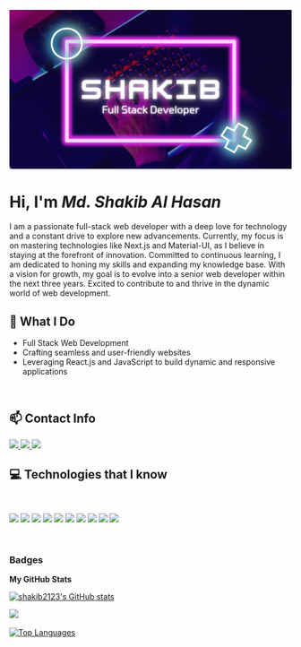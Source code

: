 ![shakib's cover](https://raw.githubusercontent.com/shakib2123/shakib2123/main/github-banner.png)

# Hi, I'm **_Md. Shakib Al Hasan_**

I am a passionate full-stack web developer with a deep love for technology and a constant drive to explore new advancements. Currently, my focus is on mastering technologies like Next.js and Material-UI, as I believe in staying at the forefront of innovation. Committed to continuous learning, I am dedicated to honing my skills and expanding my knowledge base. With a vision for growth, my goal is to evolve into a senior web developer within the next three years. Excited to contribute to and thrive in the dynamic world of web development.


## 💼 What I Do
- Full Stack Web Development
- Crafting seamless and user-friendly websites
- Leveraging React.js and JavaScript to build dynamic and responsive applications


<br />

## :mailbox: Contact Info


<a href="mailto:mshakibalhasan21@gmail.com">
    <img src="https://img.shields.io/badge/Email_me-323330?style=for-the-badge&logo=Gmail&logoColor=white" />
</a>
 <a href="https://www.linkedin.com/in/md-shakib-al-hasan21/">
       <img src="https://img.shields.io/badge/Linkedin-323330?style=for-the-badge&logo=linkedin&logoColor=white" />
    </a>
<!--  <a href="https://www.facebook.com/yeasin2002.dev/">
       <img src="https://img.shields.io/badge/Facebook-323330?style=for-the-badge&logo=facebook&logoColor=white" />
    </a> -->
     <a href="https://github.com/shakib2123">
       <img src="https://img.shields.io/badge/GitHub-323330?style=for-the-badge&logo=github&logoColor=white" />
    </a>
<!-- <a href="#">
       <img src="https://img.shields.io/badge/Twitter-323330?style=for-the-badge&logo=twitter&logoColor=white" />
    </a> -->

<br  />



## :computer: Technologies that I know

<br>
<p>
<img src="https://github.com/mir-hussain/mir-hussain/blob/main/images/icons/HTML.png"/>
<img src="https://github.com/mir-hussain/mir-hussain/blob/main/images/icons/css.png"/>
<img src="https://github.com/mir-hussain/mir-hussain/blob/main/images/icons/JavaScript.png"/>

<img src="https://github.com/mir-hussain/mir-hussain/blob/main/images/icons/react.png"/>
<img src="https://github.com/mir-hussain/mir-hussain/blob/main/images/icons/tailwind.png"/>
<img src="https://github.com/mir-hussain/mir-hussain/blob/main/images/icons/Bootsrap.png"/>
<img src="https://github.com/mir-hussain/mir-hussain/blob/main/images/icons/firebase.png"/>


<img src="https://github.com/mir-hussain/mir-hussain/blob/main/images/icons/node.png"/>
<img src="https://github.com/mir-hussain/mir-hussain/blob/main/images/icons/express.png"/>
<img src="https://github.com/mir-hussain/mir-hussain/blob/main/images/icons/mongo.png"/>
</p><br/>



### Badges

<b>My GitHub Stats</b>

<a href="http://www.github.com/shakib2123"><img src="https://github-readme-stats.vercel.app/api?username=shakib2123&show_icons=true&hide=&count_private=true&title_color=0891b2&text_color=ffffff&icon_color=0891b2&bg_color=1c1917&hide_border=true&show_icons=true" alt="shakib2123's GitHub stats" /></a>

<a href="http://www.github.com/shakib2123"><img src="https://github-readme-streak-stats.herokuapp.com/?user=shakib2123&stroke=ffffff&background=1c1917&ring=0891b2&fire=0891b2&currStreakNum=ffffff&currStreakLabel=0891b2&sideNums=ffffff&sideLabels=ffffff&dates=ffffff&hide_border=true" /></a>

<a href="https://github.com/shakib2123" align="left"><img src="https://github-readme-stats.vercel.app/api/top-langs/?username=shakib2123&langs_count=10&title_color=0891b2&text_color=ffffff&icon_color=0891b2&bg_color=1c1917&hide_border=true&locale=en&custom_title=Top%20%Languages" alt="Top Languages" /></a>
